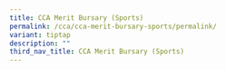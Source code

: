 ```yaml
---
title: CCA Merit Bursary (Sports)
permalink: /cca/cca-merit-bursary-sports/permalink/
variant: tiptap
description: ""
third_nav_title: CCA Merit Bursary (Sports)
---
```

